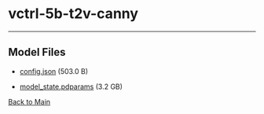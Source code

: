 
# vctrl-5b-t2v-canny
---



## Model Files

- [config.json](https://paddlenlp.bj.bcebos.com/models/community/paddlemix/vctrl-5b-t2v-canny/config.json) (503.0 B)

- [model_state.pdparams](https://paddlenlp.bj.bcebos.com/models/community/paddlemix/vctrl-5b-t2v-canny/model_state.pdparams) (3.2 GB)


[Back to Main](../../)